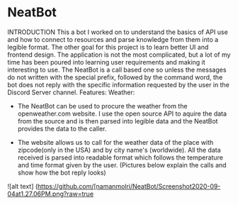 # NeatBot

INTRODUCTION
This a bot I worked on to understand the basics of API use and how to connect to resources and parse knowledge from them into a legible format. The other goal for this project is to learn better UI and frontend design. The application is not the most complicated, but a lot of my time has been poured into learning user requirements and making it interesting to use.
The NeatBot is a call based one so unless the messages do not written with the special prefix, followed by the command word, the bot does not reply with the specific information requested by the user in the Discord Server channel.
Features:
Weather: 
  - The NeatBot can be used to procure the weather from the openweather.com website. I use the open source API 
  to aquire the data from the source and is then parsed into legible data and the NeatBot provides the
  data to the caller. 
  
  - The website allows us to call for the weather data of the place with zipcode(only in the USA) and by city name's (worldwide).
  All the data received is parsed into readable format which follows the temperature and time format given by the user. 
  (Pictures below explain the calls and show how the bot reply looks)
  
![alt text] (https://github.com/[namanmolri/NeatBot/Screenshot2020-09-04at1.27.06PM.png?raw=true
